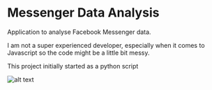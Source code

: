 # Messenger Data Analysis
Application to analyse Facebook Messenger data.

I am not a super experienced developer, especially when it comes to Javascript so the code might be a little bit messy.

This project initially started as a python script

![alt text](https://i.imgur.com/wKjR6rj.png)
